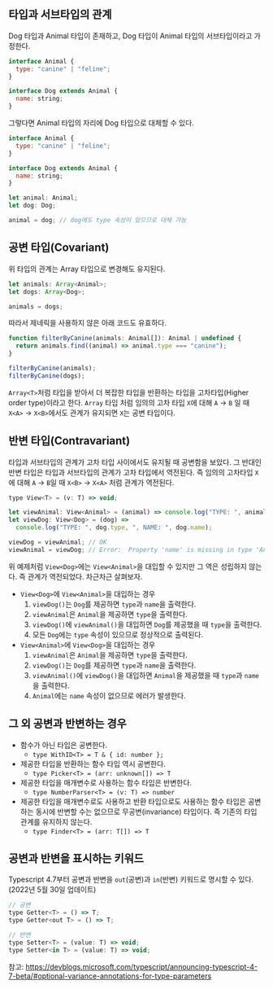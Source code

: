 ## 타입과 서브타입의 관계

Dog 타입과 Animal 타입이 존재하고, Dog 타입이 Animal 타입의 서브타입이라고 가정한다.

```javascript
interface Animal {
  type: "canine" | "feline";
}

interface Dog extends Animal {
  name: string;
}
```

그렇다면 Animal 타입의 자리에 Dog 타입으로 대체할 수 있다.

```javascript
interface Animal {
  type: "canine" | "feline";
}

interface Dog extends Animal {
  name: string;
}

let animal: Animal;
let dog: Dog;

animal = dog; // dog에도 type 속성이 있으므로 대체 가능
```

## 공변 타입(Covariant)

위 타입의 관계는 Array 타입으로 변경해도 유지된다.

```javascript
let animals: Array<Animal>;
let dogs: Array<Dog>;

animals = dogs;
```

따라서 제네릭을 사용하지 않은 아래 코드도 유효하다.

```javascript
function filterByCanine(animals: Animal[]): Animal | undefined {
  return animals.find((animal) => animal.type === "canine");
}

filterByCanine(animals);
filterByCanine(dogs);
```

`Array<T>`처럼 타입을 받아서 더 복잡한 타입을 반환하는 타입을 고차타입(Higher order type)이라고 한다. `Array` 타입 처럼 임의의 고차 타입 `X`에 대해 `A` -> `B` 일 때 `X<A>` -> `X<B>`에서도 관계가 유지되면 `X`는 공변 타입이다.

## 반변 타입(Contravariant)

타입과 서브타입의 관계가 고차 타입 사이에서도 유지될 때 공변함을 보았다. 그 반대인 반변 타입은 타입과 서브타입의 관계가 고차 타입에서 역전된다. 즉 임의의 고차타입 `X`에 대해 `A` -> `B`일 때 `X<B>` -> `X<A>` 처럼 관계가 역전된다.

```javascript
type View<T> = (v: T) => void;

let viewAnimal: View<Animal> = (animal) => console.log("TYPE: ", animal.type);
let viewDog: View<Dog> = (dog) =>
  console.log("TYPE: ", dog.type, ", NAME: ", dog.name);

viewDog = viewAnimal; // OK
viewAnimal = viewDog; // Error:  Property 'name' is missing in type 'Animal...'
```

위 예제처럼 `View<Dog>`에는 `View<Animal>`을 대입할 수 있지만 그 역은 성립하지 않는다. 즉 관계가 역전되었다. 차근차근 살펴보자.

- `View<Dog>`에 `View<Animal>`을 대입하는 경우
  1. `viewDog()`는 `Dog`를 제공하면 `type`과 `name`을 출력한다.
  2. `viewAnimal`은 `Animal`을 제공하면 `type`을 출력한다.
  3. `viewDog()`에 `viewAnimal()`을 대입하면 `Dog`를 제공했을 때 `type`을 출력한다.
  4. 모든 `Dog`에는 `type` 속성이 있으므로 정상적으로 출력된다.
- `View<Animal>`에 `View<Dog>`을 대입하는 경우
  1. `viewAnimal`은 `Animal`을 제공하면 `type`을 출력한다.
  2. `viewDog()`는 `Dog`를 제공하면 `type`과 `name`을 출력한다.
  3. `viewAnimal()`에 `viewDog()`을 대입하면 `Animal`을 제공했을 때 `type`과 `name`을 출력한다.
  4. `Animal`에는 `name` 속성이 없으므로 에러가 발생한다.

## 그 외 공변과 반변하는 경우

- 함수가 아닌 타입은 공변한다.
  - `type WithID<T> = T & { id: number };`
- 제공한 타입을 반환하는 함수 타입 역시 공변한다.
  - `type Picker<T> = (arr: unknown[]) => T`
- 제공한 타입을 매개변수로 사용하는 함수 타입은 반변한다.
  - `type NumberParser<T> = (v: T) => number`
- 제공한 타입을 매개변수로도 사용하고 반환 타입으로도 사용하는 함수 타입은 공변하는 동시에 반변할 수는 없으므로 무공변(invariance) 타입이다. 즉 기존의 타입 관계를 유지하지 않는다.
  - `type Finder<T> = (arr: T[]) => T`

## 공변과 반변을 표시하는 키워드

Typescript 4.7부터 공변과 반변을 `out`(공변)과 `in`(반변) 키워드로 명시할 수 있다. (2022년 5월 30일 업데이트)

```javascript
// 공변
type Getter<T> = () => T;
type Getter<out T> = () => T;

// 반변
type Setter<T> = (value: T) => void;
type Setter<in T> = (value: T) => void;
```

참고: https://devblogs.microsoft.com/typescript/announcing-typescript-4-7-beta/#optional-variance-annotations-for-type-parameters
